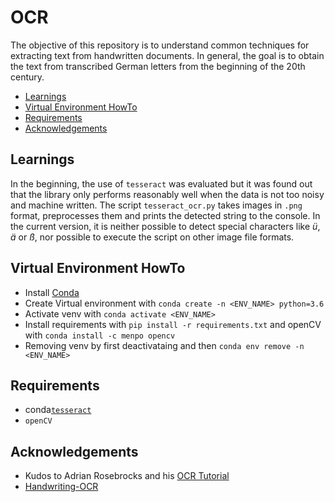 # OCR

The objective of this repository is to understand common techniques for extracting text from handwritten documents. In general, the goal is to obtain the text from transcribed German letters from the beginning of the 20th century.

<!-- START doctoc generated TOC please keep comment here to allow auto update -->
<!-- DON'T EDIT THIS SECTION, INSTEAD RE-RUN doctoc TO UPDATE -->


- [Learnings](#learnings)
- [Virtual Environment HowTo](#virtual-environment-howto)
- [Requirements](#requirements)
- [Acknowledgements](#acknowledgements)

<!-- END doctoc generated TOC please keep comment here to allow auto update -->

## Learnings

In the beginning, the use of `tesseract` was evaluated but it was found out that the library only performs reasonably well when the data is not too noisy and machine written. The script `tesseract_ocr.py` takes images in `.png` format, preprocesses them and prints the detected string to the console. In the current version, it is neither possible to detect special characters like *ü*, *ä* or *ß*, nor possible to execute the script on other image file formats.

## Virtual Environment HowTo

- Install [Conda](https://docs.conda.io/en/latest/miniconda.html)
- Create Virtual environment with `conda create -n <ENV_NAME> python=3.6`
- Activate venv with `conda activate <ENV_NAME>`
- Install requirements with `pip install -r requirements.txt` and openCV with `conda install -c menpo opencv`
- Removing venv by first deactivataing and then `conda env remove -n <ENV_NAME>`

## Requirements

- conda[`tesseract`](https://github.com/tesseract-ocr/tesseract)
- `openCV`

## Acknowledgements

- Kudos to Adrian Rosebrocks and his [OCR Tutorial](https://www.pyimagesearch.com/2017/07/10/using-tesseract-ocr-python/)
- [Handwriting-OCR](https://github.com/Breta01/handwriting-ocr)